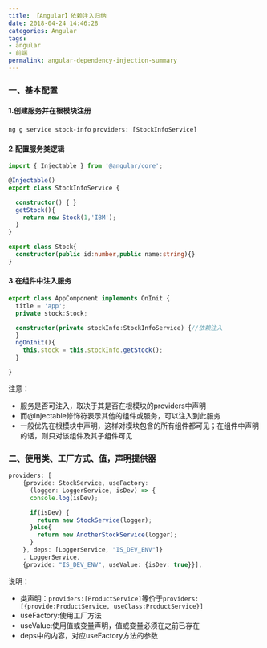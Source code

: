 ```yaml
---
title: 【Angular】依赖注入归纳
date: 2018-04-24 14:46:28
categories: Angular
tags:
- angular
- 前端
permalink: angular-dependency-injection-summary
---
```

### 一、基本配置
#### 1.创建服务并在根模块注册
`ng g service stock-info`
`providers: [StockInfoService]`
<!--more-->
#### 2.配置服务类逻辑
```typescript
import { Injectable } from '@angular/core';

@Injectable()
export class StockInfoService {

  constructor() { }
  getStock(){
    return new Stock(1,'IBM');
  }
}

export class Stock{
  constructor(public id:number,public name:string){}
}
```

#### 3.在组件中注入服务
```typescript
export class AppComponent implements OnInit {
  title = 'app';
  private stock:Stock;

  constructor(private stockInfo:StockInfoService) {//依赖注入
  }
  ngOnInit(){
    this.stock = this.stockInfo.getStock();
  }

}
```
注意：
- 服务是否可注入，取决于其是否在根模块的providers中声明
- 而@Injectable修饰符表示其他的组件或服务，可以注入到此服务
- 一般优先在根模块中声明，这样对模块包含的所有组件都可见；在组件中声明的话，则只对该组件及其子组件可见

### 二、使用类、工厂方式、值，声明提供器
```typescript
providers: [
    {provide: StockService, useFactory:
      (logger: LoggerService, isDev) => {
      console.log(isDev);

      if(isDev) {
        return new StockService(logger);
      }else{
        return new AnotherStockService(logger);
      }
    }, deps: [LoggerService, "IS_DEV_ENV"]}
    , LoggerService,
    {provide: "IS_DEV_ENV", useValue: {isDev: true}}],
```
说明：
- 类声明：`providers:[ProductService]`等价于`providers:[{provide:ProductService, useClass:ProductService}]`
- useFactory:使用工厂方法
- useValue:使用值或变量声明，值或变量必须在之前已存在
- deps中的内容，对应useFactory方法的参数
